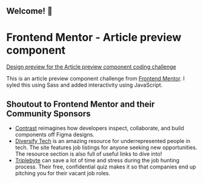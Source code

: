 ## Welcome! 👋

# Frontend Mentor - Article preview component

[Design preview for the Article preview component coding challenge](./design/desktop-preview.jpg)

This is an article preview component challenge from [Frontend Mentor](https://www.frontendmentor.io). I syled this using Sass and added interactivity using JavaScript.

## Shoutout to Frontend Mentor and their Community Sponsors

- [Contrast](https://bit.ly/fem-contrast) reimagines how developers inspect, collaborate, and build components off Figma designs.
- [Diversify Tech](https://bit.ly/fem-diversify-tech) is an amazing resource for underrepresented people in tech. The site features job listings for anyone seeking new opportunities. The resource section is also full of useful links to dive into!
- [Triplebyte](http://bit.ly/fem-triplebyte) can save a lot of time and stress during the job hunting process. Their free, confidential quiz makes it so that companies end up pitching you for their vacant job roles.
